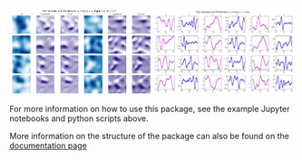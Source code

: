 <p align="center">
<img src="z_doc_img/diff_op_2d_1.png" width="49%"> 
<img src="z_doc_img/diff_op_1d_1.png" width="49%"> 
</p>

For more information on how to use this package, see the example Jupyter notebooks and python scripts above.  

More information on the structure of the package can also be found on the 
[documentation page](http://web.math.ucsb.edu/~atzberg/gmlsnets_docs/html/index.html)  
